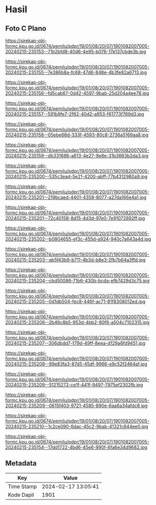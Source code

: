 # Hasil

## Foto C Plano

https://sirekap-obj-formc.kpu.go.id/0674/pemilu/pdpr/19/01/08/20/07/1901082007005-20240215-235153--71b2bfd8-40d6-4e95-b076-17e137cbde3b.jpg

https://sirekap-obj-formc.kpu.go.id/0674/pemilu/pdpr/19/01/08/20/07/1901082007005-20240215-235155--7e386b8a-fc68-47d6-848e-4b3fe82a6713.jpg

https://sirekap-obj-formc.kpu.go.id/0674/pemilu/pdpr/19/01/08/20/07/1901082007005-20240215-235156--fd5cab67-0d42-4597-9bab-25d204a4ee78.jpg

https://sirekap-obj-formc.kpu.go.id/0674/pemilu/pdpr/19/01/08/20/07/1901082007005-20240215-235157--591b9fe7-2f62-40d2-a953-f61773f769d3.jpg

https://sirekap-obj-formc.kpu.go.id/0674/pemilu/pdpr/19/01/08/20/07/1901082007005-20240215-235158--05ebe68d-333f-4593-80c8-2736a5169aa8.jpg

https://sirekap-obj-formc.kpu.go.id/0674/pemilu/pdpr/19/01/08/20/07/1901082007005-20240215-235159--db331686-a613-4e27-9e8e-31b3663b2da3.jpg

https://sirekap-obj-formc.kpu.go.id/0674/pemilu/pdpr/19/01/08/20/07/1901082007005-20240215-235200--535c3ead-5e21-4200-abff-77b4312980a9.jpg

https://sirekap-obj-formc.kpu.go.id/0674/pemilu/pdpr/19/01/08/20/07/1901082007005-20240215-235201--219bcaed-4401-4358-8077-a27da166e4a1.jpg

https://sirekap-obj-formc.kpu.go.id/0674/pemilu/pdpr/19/01/08/20/07/1901082007005-20240215-235201--72c40158-8d15-4d3d-97e0-7e91072892ff.jpg

https://sirekap-obj-formc.kpu.go.id/0674/pemilu/pdpr/19/01/08/20/07/1901082007005-20240215-235202--b0804655-ef3c-455d-a924-940c7a643a4d.jpg

https://sirekap-obj-formc.kpu.go.id/0674/pemilu/pdpr/19/01/08/20/07/1901082007005-20240215-235203--ab5f43b9-b711-4b3d-b8e3-2fb7b64a3ffd.jpg

https://sirekap-obj-formc.kpu.go.id/0674/pemilu/pdpr/19/01/08/20/07/1901082007005-20240215-235204--cbd50086-71b6-430b-bcda-efb7429d3c75.jpg

https://sirekap-obj-formc.kpu.go.id/0674/pemilu/pdpr/19/01/08/20/07/1901082007005-20240215-235205--0d1db504-fec8-446f-ac71-81f8308012ed.jpg

https://sirekap-obj-formc.kpu.go.id/0674/pemilu/pdpr/19/01/08/20/07/1901082007005-20240215-235206--2b46c8b5-953d-4bb2-80f8-a504c7102315.jpg

https://sirekap-obj-formc.kpu.go.id/0674/pemilu/pdpr/19/01/08/20/07/1901082007005-20240215-235207--306dbdd7-f79d-49ff-8eea-d129a6fd9451.jpg

https://sirekap-obj-formc.kpu.go.id/0674/pemilu/pdpr/19/01/08/20/07/1901082007005-20240215-235208--99e83fa3-87d5-45df-9966-e9c52f2464af.jpg

https://sirekap-obj-formc.kpu.go.id/0674/pemilu/pdpr/19/01/08/20/07/1901082007005-20240215-235209--51215272-ce1f-441f-9497-7975ef2302fb.jpg

https://sirekap-obj-formc.kpu.go.id/0674/pemilu/pdpr/19/01/08/20/07/1901082007005-20240215-235209--0615f403-9721-4585-890e-6aa6a34afdc8.jpg

https://sirekap-obj-formc.kpu.go.id/0674/pemilu/pdpr/19/01/08/20/07/1901082007005-20240215-235210--1c2ce090-6dac-45c2-9bab-41321c644ee0.jpg

https://sirekap-obj-formc.kpu.go.id/0674/pemilu/pdpr/19/01/08/20/07/1901082007005-20240215-235154--17dd1722-4bd6-45e6-990f-6fa6e34d9682.jpg


## Metadata

| Key        | Value               |
| ---------- | ------------------- |
| Time Stamp | 2024-02-17 13:05:41 |
| Kode Dapil | 1901                |



